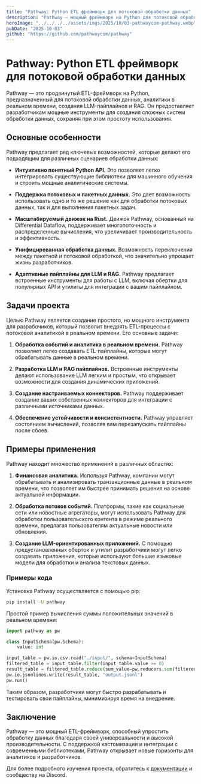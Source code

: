 ```yaml
---
title: "Pathway: Python ETL фреймворк для потоковой обработки данных"
description: "Pathway – мощный фреймворк на Python для потоковой обработки, анализа в реальном времени и построения LLM-пайплайнов, предлагающий легкий в использовании API и возможность интеграции с популярными ML библиотеками."
heroImage: "../../../../assets/imgs/2025/10/03-pathwaycom-pathway.webp"
pubDate: "2025-10-03"
github: "https://github.com/pathwaycom/pathway"
---
```


# Pathway: Python ETL фреймворк для потоковой обработки данных

Pathway — это продвинутый ETL-фреймворк на Python, предназначенный для потоковой обработки данных, аналитики в реальном времени, создания LLM-пайплайнов и RAG. Он предоставляет разработчикам мощные инструменты для создания сложных систем обработки данных, сохраняя при этом простоту использования.

## Основные особенности

Pathway предлагает ряд ключевых возможностей, которые делают его подходящим для различных сценариев обработки данных:

- **Интуитивно понятный Python API.** Это позволяет легко интегрировать существующие библиотеки для машинного обучения и строить мощные аналитические системы.

- **Поддержка потоковых и пакетных данных.** Это дает возможность использовать одно и то же решение как для обработки потоковых данных, так и для выполнения пакетных задач.

- **Масштабируемый движок на Rust.** Движок Pathway, основанный на Differential Dataflow, поддерживает многопоточность и распределенные вычисления, что увеличивает производительность и эффективность.

- **Унифицированная обработка данных.** Возможность переключения между пакетной и потоковой обработкой, что значительно упрощает жизнь разработчиков.

- **Адаптивные пайплайны для LLM и RAG.** Pathway предлагает встроенные инструменты для работы с LLM, включая обертки для популярных API и утилиты для интеграции с вашим пайплайном.

## Задачи проекта

Целью Pathway является создание простого, но мощного инструмента для разрабочиков, который позволит внедрять ETL-процессы с потоковой аналитикой в реальном времени. Его основные задачи:

1. **Обработка событий и аналитика в реальном времени.** Pathway позволяет легко создавать ETL-пайплайны, которые могут обрабатывать данные в реальном времени.

2. **Разработка LLM и RAG пайплайнов.** Встроенные инструменты делают использование LLM легким и простым, что открывает возможности для создания динамических приложений.

3. **Создание настраиваемых коннекторов.** Pathway поддерживает создание ваших собственных коннекторов для интеграции с различными источниками данных.

4. **Обеспечение устойчивости и консистентности.** Pathway управляет состоянием вычислений, позволяя вам перезапускать пайплайны после сбоев.

## Примеры применения

Pathway находит множество применений в различных областях:

1. **Финансовая аналитика.** Используя Pathway, компании могут обрабатывать и анализировать транзакционные данные в реальном времени, что позволяет им быстрее принимать решения на основе актуальной информации.

2. **Обработка потоков событий.** Платформы, такие как социальные сети или новостные агрегаторы, могут использовать Pathway для обработки пользовательского контента в режиме реального времени, предлагая пользователям актуальные новости или обновления.

3. **Создание LLM-ориентированных приложений.** С помощью предустановленных оберток и утилит разработчики могут легко создавать приложения, которые используют большие языковые модели для обработки и анализа текстовых данных.

### Примеры кода

Установка Pathway осуществляется с помощью pip:

```bash
pip install -U pathway
```

Простой пример вычисления суммы положительных значений в реальном времени:

```python
import pathway as pw

class InputSchema(pw.Schema):
    value: int

input_table = pw.io.csv.read("./input/", schema=InputSchema)
filtered_table = input_table.filter(input_table.value >= 0)
result_table = filtered_table.reduce(sum_value=pw.reducers.sum(filtered_table.value))
pw.io.jsonlines.write(result_table, "output.jsonl")
pw.run()
```

Таким образом, разработчики могут быстро разрабатывать и тестировать свои пайплайны, минимизируя время на внедрение.

## Заключение

Pathway — это мощный ETL-фреймворк, способный упростить обработку данных благодаря своей универсальности и высокой производительности. С поддержкой кастомизации и интеграции с современными библиотеками, Pathway открывает новые горизонты для аналитиков и разработчиков.

Для более подробного изучения проекта, обратитесь к [документации](https://github.com/pathwaycom/pathway) и сообществу на Discord.
